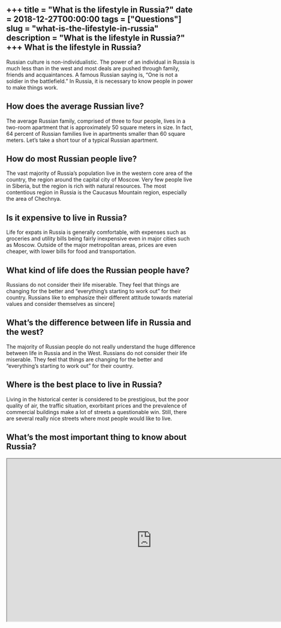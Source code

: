 +++
title = "What is the lifestyle in Russia?"
date = 2018-12-27T00:00:00
tags = ["Questions"]
slug = "what-is-the-lifestyle-in-russia"
description = "What is the lifestyle in Russia?"
+++
What is the lifestyle in Russia?
--------------------------------

Russian culture is non-individualistic. The power of an individual in Russia is much less than in the west and most deals are pushed through family, friends and acquaintances. A famous Russian saying is, “One is not a soldier in the battlefield.” In Russia, it is necessary to know people in power to make things work.

How does the average Russian live?
----------------------------------

The average Russian family, comprised of three to four people, lives in a two-room apartment that is approximately 50 square meters in size. In fact, 64 percent of Russian families live in apartments smaller than 60 square meters. Let’s take a short tour of a typical Russian apartment.

How do most Russian people live?
--------------------------------

The vast majority of Russia’s population live in the western core area of the country, the region around the capital city of Moscow. Very few people live in Siberia, but the region is rich with natural resources. The most contentious region in Russia is the Caucasus Mountain region, especially the area of Chechnya.

Is it expensive to live in Russia?
----------------------------------

Life for expats in Russia is generally comfortable, with expenses such as groceries and utility bills being fairly inexpensive even in major cities such as Moscow. Outside of the major metropolitan areas, prices are even cheaper, with lower bills for food and transportation.

What kind of life does the Russian people have?
-----------------------------------------------

Russians do not consider their life miserable. They feel that things are changing for the better and “everything’s starting to work out” for their country. Russians like to emphasize their different attitude towards material values and consider themselves as sincere\]

What’s the difference between life in Russia and the west?
----------------------------------------------------------

The majority of Russian people do not really understand the huge difference between life in Russia and in the West. Russians do not consider their life miserable. They feel that things are changing for the better and “everything’s starting to work out” for their country.

Where is the best place to live in Russia?
------------------------------------------

Living in the historical center is considered to be prestigious, but the poor quality of air, the traffic situation, exorbitant prices and the prevalence of commercial buildings make a lot of streets a questionable win. Still, there are several really nice streets where most people would like to live.

What’s the most important thing to know about Russia?
-----------------------------------------------------

<iframe allow="accelerometer; autoplay; clipboard-write; encrypted-media; gyroscope; picture-in-picture" allowfullscreen="" class="__youtube_prefs__  epyt-is-override  no-lazyload" data-no-lazy="1" data-origheight="433" data-origwidth="770" data-skipgform_ajax_framebjll="" height="433" id="_ytid_19248" loading="lazy" src="https://www.youtube.com/embed/jhAKANOCcEw?enablejsapi=1&autoplay=0&cc_load_policy=0&cc_lang_pref=&iv_load_policy=1&loop=0&modestbranding=0&rel=1&fs=1&playsinline=0&autohide=2&theme=dark&color=red&controls=1&" title="YouTube player" width="770"></iframe>